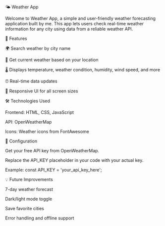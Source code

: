 🌤️ Weather App

Welcome to Weather App, a simple and user-friendly weather forecasting application built by me. This app lets users check real-time weather information for any city using data from a reliable weather API.



🚀 Features

🌍 Search weather by city name

📍 Get current weather based on your location

🌡️ Displays temperature, weather condition, humidity, wind speed, and more

⏰ Real-time data updates

📱 Responsive UI for all screen sizes



🛠️ Technologies Used

Frontend: HTML, CSS, JavaScript

API: OpenWeatherMap

Icons: Weather icons from FontAwesome



🔧 Configuration

Get your free API key from OpenWeatherMap.

Replace the API_KEY placeholder in your code with your actual key.

Example:
const API_KEY = 'your_api_key_here';



💡 Future Improvements

7-day weather forecast

Dark/light mode toggle

Save favorite cities

Error handling and offline support


